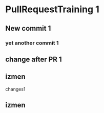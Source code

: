 # PullRequestTraining 1

## New commit 1

### yet another commit 1


## change after PR 1

## izmen
changes1
## izmen
